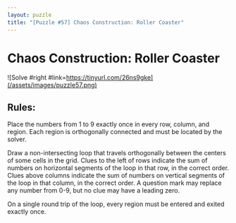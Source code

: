 ```yaml
---
layout: puzzle
title: "[Puzzle #57] Chaos Construction: Roller Coaster"
---
```


# Chaos Construction: Roller Coaster

![Solve #right #link=https://tinyurl.com/26ns9gke](/assets/images/puzzle57.png)

## Rules:

Place the numbers from 1 to 9 exactly once in every row, column, and region. Each region is orthogonally connected and must be located by the solver.

Draw a non-intersecting loop that travels orthogonally between the centers of some cells in the grid. Clues to the left of rows indicate the sum of numbers on horizontal segments of the loop in that row, in the correct order. Clues above columns indicate the sum of numbers on vertical segments of the loop in that column, in the correct order. A question mark may replace any number from 0-9, but no clue may have a leading zero.

On a single round trip of the loop, every region must be entered and exited exactly once. 
